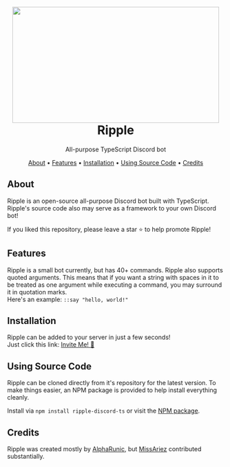 <h1 align="center">
  <br>
  <a href="https://github.com/AlphaRunic/Ripple"><img src="https://images.wallpaperscraft.com/image/drop_ripple_purple_115080_1280x720.jpg" width="480" height="270"></a>
  <br>
  Ripple
  <br>
</h1>
<p align="center">All-purpose TypeScript Discord bot</p>

<p align="center">
  <a href="#about">About</a>
  •
  <a href="#features">Features</a>
  •
  <a href="#installation">Installation</a>
  •
  <a href="#using-source-code">Using Source Code</a>
  •
  <a href="#credits">Credits</a>
</p>

## About

Ripple is an open-source all-purpose Discord bot built with TypeScript. Ripple's source code also may serve as a framework to your own Discord bot!

If you liked this repository, please leave a star ⭐ to help promote Ripple!

## Features

Ripple is a small bot currently, but has 40+ commands. Ripple also supports quoted arguments. This means that if you want a string with spaces in it to be treated as one argument while executing a command, you may surround it in quotation marks.  
Here's an example: `::say "hello, world!"`

## Installation

Ripple can be added to your server in just a few seconds!  
Just click this link: [Invite Me! 🔗](https://bit.ly/2SjjB3d)

## Using Source Code

Ripple can be cloned directly from it's repository for the latest version. To make things easier, an NPM package is provided to help install everything cleanly.  

Install via `npm install ripple-discord-ts` or visit the [NPM package](https://www.npmjs.com/package/ripple-discord-ts).

## Credits

Ripple was created mostly by [AlphaRunic](https://github.com/AlphaRunic), but [MissAriez](https://github.com/MissAriez) contributed substantially.
